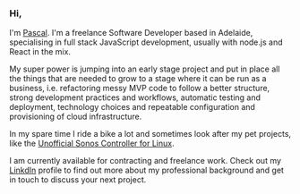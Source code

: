 ### Hi,

I'm [Pascal](http://www.pascalopitz.com). I'm a freelance Software Developer based in Adelaide, specialising in full stack JavaScript development, usually with node.js and React in the mix.

My super power is jumping into an early stage project and put in place all the things that are needed to grow to a stage where it can be run as a business, i.e. refactoring messy MVP code to follow a better structure, strong development practices and workflows, automatic testing and deployment, technology choices and repeatable configuration and provisioning of cloud infrastructure.

In my spare time I ride a bike a lot and sometimes look after my pet projects, like the [Unofficial Sonos Controller for Linux](https://github.com/pascalopitz/unoffical-sonos-controller-for-linux).

I am currently available for contracting and freelance work.
Check out my [LinkdIn](https://www.linkedin.com/in/pascalopitz/) profile to find out more about my professional background and get in touch to discuss your next project.
